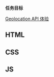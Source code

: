 
**任务目标**

[Geolocation API 体验](https://developer.mozilla.org/en-US/docs/Web/API/Geolocation_API/Using_the_Geolocation_API)

## HTML



## CSS



## JS


